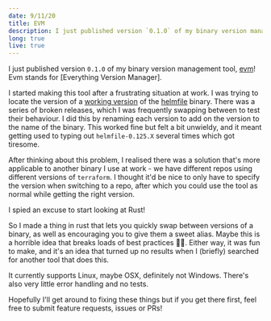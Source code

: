```yaml
---
date: 9/11/20
title: EVM
description: I just published version `0.1.0` of my binary version management tool, [evm](https://github.com/CamerAllan/evm)!
long: true
live: true
---
```


I just published version `0.1.0` of my binary version management tool, [evm](https://github.com/CamerAllan/evm)!
Evm stands for [Everything Version Manager].

I started making this tool after a frustrating situation at work.
I was trying to locate the version of a [working version](https://github.com/roboll/helmfile/releases/tag/v0.125.0) of the [helmfile](https://github.com/roboll/helmfile/tree/master) binary.
There was a series of broken releases, which I was frequently swapping between to test their behaviour.
I did this by renaming each version to add on the version to the name of the binary.
This worked fine but felt a bit unwieldy, and it meant getting used to typing out `helmfile-0.125.X` several times which got tiresome.

After thinking about this problem, I realised there was a solution that's more applicable to another binary I use at work - we have different repos using different versions of `terraform`. 
I thought it'd be nice to only have to specify the version when switching to a repo, after which you could use the tool as normal while getting the right version.

I spied an excuse to start looking at Rust!

So I made a thing in rust that lets you quickly swap between versions of a binary, as well as encouraging you to give them a sweet alias.
Maybe this is a horrible idea that breaks loads of best practices 🤷‍♂️.
Either way, it was fun to make, and it's an idea that turned up no results when I (briefly) searched for another tool that does this.

It currently supports Linux, maybe OSX, definitely not Windows.
There's also very little error handling and no tests.

Hopefully I'll get around to fixing these things but if you get there first, feel free to submit feature requests, issues or PRs!